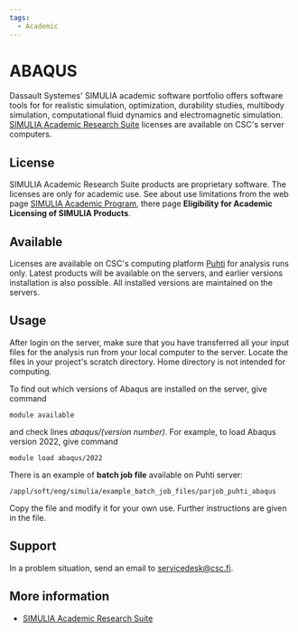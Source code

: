 ```yaml
---
tags:
  - Academic
---
```


# ABAQUS

Dassault Systemes' SIMULIA academic software portfolio offers software tools for for realistic simulation, optimization, durability studies, multibody simulation, computational fluid dynamics and electromagnetic simulation. [SIMULIA Academic Research Suite](https://www.3ds.com/products-services/simulia/academia/) licenses are available on CSC's server computers. 

## License

SIMULIA Academic Research Suite products are proprietary software. The licenses are only for academic use.  See about use limitations from the web page 
[SIMULIA Academic Program](https://edu.3ds.com/en/software/simulia-academic), there page **Eligibility for Academic Licensing of SIMULIA Products**.


## Available

Licenses are available on CSC's computing platform [Puhti](../computing/available-systems.md) for analysis runs only. Latest products will be available on the servers, and earlier versions installation is also possible.  All installed versions are maintained on the servers.

## Usage

After login on the server, make sure that you have transferred all your input files for the analysis run from your local computer to the server.  Locate the files in your project's scratch directory.  Home directory is not intended for computing.

To find out which versions of Abaqus are installed on the server, give command

    module available

and check lines *abaqus/(version number)*. For example, to load Abaqus version 2022, give command

    module load abaqus/2022

There is an example of **batch job file** available on Puhti server:

    /appl/soft/eng/simulia/example_batch_job_files/parjob_puhti_abaqus

Copy the file and modify it for your own use. Further instructions are given in the file.

## Support

In a problem situation, send an email to servicedesk@csc.fi.

## More information

* [SIMULIA Academic Research Suite](https://www.3ds.com/products-services/simulia/academia/)

